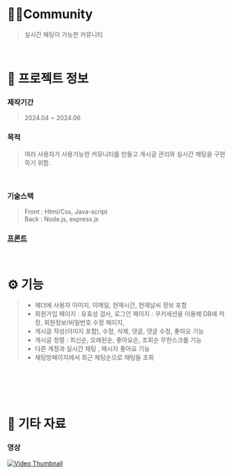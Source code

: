 # 🙋‍♀️Community
> 실시간 채팅이 가능한 커뮤니티 

<br />

# 📖 프로젝트 정보

### 제작기간
> 2024.04 ~ 2024.06

### 목적
> 여러 사용자가 사용가능한 커뮤니티를 만들고 게시글 관리와 실시간 채팅을 구현하기 위함.
<br />

### 기술스택
> Front : Html/Css, Java-script  <br />
> Back : Node.js, express.js

### [프론트](https://github.com/ggody2/community_FE.git)

<br />

# ⚙ 기능
> - 헤더에 사용자 이미지, 이메일, 현재시간, 현재날씨 정보 포함
> - 회원가입 페이지 : 유효성 검사, 로그인 페이지 : 쿠키세션을 이용해 DB에 저장, 회원정보/비밀번호 수정 페이지, 
> - 게시글 작성(이미지 포함), 수정, 삭제, 댓글, 댓글 수정, 좋아요 기능
> - 게시글 정렬 : 최신순, 오래된순, 좋아요순, 조회순 무한스크롤 기능 
> - 다른 계정과 실시간 채팅 , 메시지 좋아요 기능
> - 채팅방페이지에서 최근 채팅순으로 채팅들 조회


<br/>
<br/>
<br />

<br />

# 📕 기타 자료
### 영상
[![Video Thumbnail](https://img.youtube.com/vi/cWKG2ihjadY/0.jpg)](https://youtu.be/cWKG2ihjadY?si=IPExs5tlsyM7hSLw)

